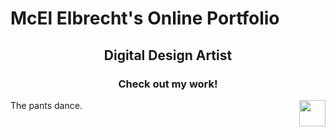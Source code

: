 <h1>McEl Elbrecht's Online Portfolio</h1>

<center><h2>Digital Design Artist</h2></center>

<center><h3>Check out my work!</h3></center>

<p><img src="https://media.giphy.com/media/csWKUcszmgFTMt3CI0/giphy.gif" style="float:right;width:42px;height:42px;">
The pants dance.</p>
